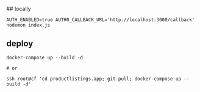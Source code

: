 ## locally

```
AUTH_ENABLED=true AUTH0_CALLBACK_URL='http://localhost:3000/callback' nodemon index.js
```

## deploy

```
docker-compose up --build -d

# or

ssh root@cf 'cd productlistings.app; git pull; docker-compose up --build -d'
```